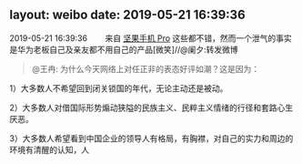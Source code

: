 layout: weibo
date: 2019-05-21 16:39:36
---
<meta name="referrer" content="no-referrer" />

2019-05-21 16:39:36  &nbsp;&nbsp;&nbsp;&nbsp;&nbsp;&nbsp; 来自 <a href="http://app.weibo.com/t/feed/Z4AgP" rel="nofollow">坚果手机 Pro</a>
这些都不错，然而一个泄气的事实是华为老板自己及亲友都不用自己的产品[微笑]//@阑夕:转发微博
>  @王冉: 为什么今天网络上对任正非的表态好评如潮？这是因为：

1）大多数人不希望回到闭关锁国的年代，无论主动还是被动。

2）大多数人对借国际形势煽动狭隘的民族主义、民粹主义情绪的行径和套路心生厌恶。

3）大多数人希望看到中国企业的领导人有格局，有胸襟，对自己的实力和周边的环境有清醒的认知，人 ​​​
